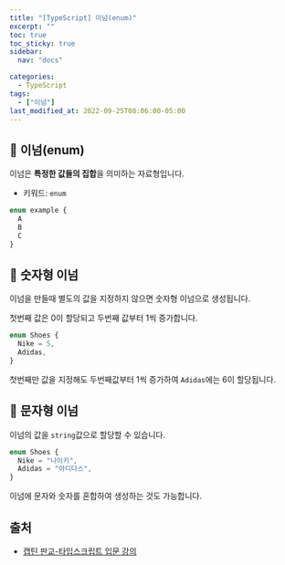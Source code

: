```yaml
---
title: "[TypeScript] 이넘(enum)"
excerpt: ""
toc: true
toc_sticky: true
sidebar:
  nav: "docs"

categories:
  - TypeScript
tags:
  - ["이넘"]
last_modified_at: 2022-09-25T08:06:00-05:00
---
```


## 📄 이넘(enum)

이넘은 **특정한 값들의 집합**을 의미하는 자료형입니다.

- 키워드: `enum`

```ts
enum example {
  A
  B
  C
}
```

## 📄 숫자형 이넘

이넘을 만들때 별도의 값을 지정하지 않으면 숫자형 이넘으로 생성됩니다.

첫번째 값은 0이 할당되고 두번째 값부터 1씩 증가합니다.

```ts
enum Shoes {
  Nike = 5,
  Adidas,
}
```

첫번째만 값을 지정해도 두번째값부터 1씩 증가하여 `Adidas`에는 6이 할당됩니다.

## 📄 문자형 이넘

이넘의 값을 `string`값으로 할당할 수 있습니다.

```ts
enum Shoes {
  Nike = "나이키",
  Adidas = "아디다스",
}
```

이넘에 문자와 숫자를 혼합하여 생성하는 것도 가능합니다.

## 출처

- [캡틴 판교-타입스크립트 입문 강의](https://www.inflearn.com/course/%ED%83%80%EC%9E%85%EC%8A%A4%ED%81%AC%EB%A6%BD%ED%8A%B8-%EC%9E%85%EB%AC%B8/dashboard)
